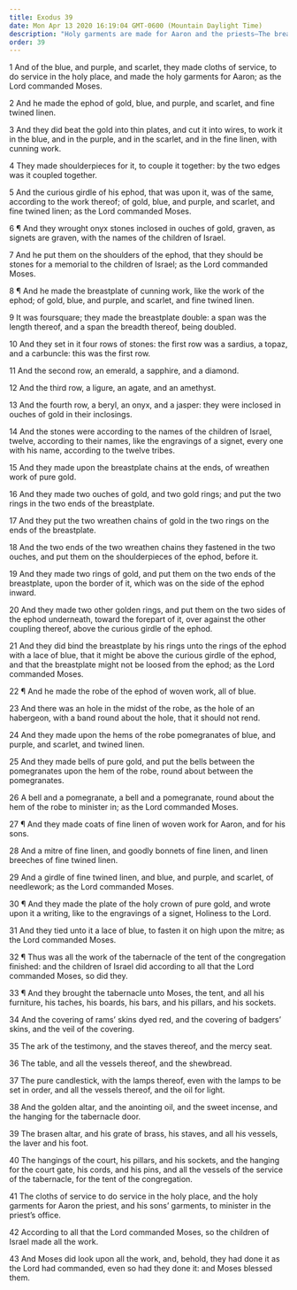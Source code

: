 ```yaml
---
title: Exodus 39
date: Mon Apr 13 2020 16:19:04 GMT-0600 (Mountain Daylight Time)
description: "Holy garments are made for Aaron and the priests—The breastplate is made—The tabernacle of the congregation is finished—Moses blesses the people."
order: 39
---
```


1 And of the blue, and purple, and scarlet, they made cloths of service, to do service in the holy place, and made the holy garments for Aaron; as the Lord commanded Moses.

2 And he made the ephod of gold, blue, and purple, and scarlet, and fine twined linen.

3 And they did beat the gold into thin plates, and cut it into wires, to work it in the blue, and in the purple, and in the scarlet, and in the fine linen, with cunning work.

4 They made shoulderpieces for it, to couple it together: by the two edges was it coupled together.

5 And the curious girdle of his ephod, that was upon it, was of the same, according to the work thereof; of gold, blue, and purple, and scarlet, and fine twined linen; as the Lord commanded Moses.

6 ¶ And they wrought onyx stones inclosed in ouches of gold, graven, as signets are graven, with the names of the children of Israel.

7 And he put them on the shoulders of the ephod, that they should be stones for a memorial to the children of Israel; as the Lord commanded Moses.

8 ¶ And he made the breastplate of cunning work, like the work of the ephod; of gold, blue, and purple, and scarlet, and fine twined linen.

9 It was foursquare; they made the breastplate double: a span was the length thereof, and a span the breadth thereof, being doubled.

10 And they set in it four rows of stones: the first row was a sardius, a topaz, and a carbuncle: this was the first row.

11 And the second row, an emerald, a sapphire, and a diamond.

12 And the third row, a ligure, an agate, and an amethyst.

13 And the fourth row, a beryl, an onyx, and a jasper: they were inclosed in ouches of gold in their inclosings.

14 And the stones were according to the names of the children of Israel, twelve, according to their names, like the engravings of a signet, every one with his name, according to the twelve tribes.

15 And they made upon the breastplate chains at the ends, of wreathen work of pure gold.

16 And they made two ouches of gold, and two gold rings; and put the two rings in the two ends of the breastplate.

17 And they put the two wreathen chains of gold in the two rings on the ends of the breastplate.

18 And the two ends of the two wreathen chains they fastened in the two ouches, and put them on the shoulderpieces of the ephod, before it.

19 And they made two rings of gold, and put them on the two ends of the breastplate, upon the border of it, which was on the side of the ephod inward.

20 And they made two other golden rings, and put them on the two sides of the ephod underneath, toward the forepart of it, over against the other coupling thereof, above the curious girdle of the ephod.

21 And they did bind the breastplate by his rings unto the rings of the ephod with a lace of blue, that it might be above the curious girdle of the ephod, and that the breastplate might not be loosed from the ephod; as the Lord commanded Moses.

22 ¶ And he made the robe of the ephod of woven work, all of blue.

23 And there was an hole in the midst of the robe, as the hole of an habergeon, with a band round about the hole, that it should not rend.

24 And they made upon the hems of the robe pomegranates of blue, and purple, and scarlet, and twined linen.

25 And they made bells of pure gold, and put the bells between the pomegranates upon the hem of the robe, round about between the pomegranates.

26 A bell and a pomegranate, a bell and a pomegranate, round about the hem of the robe to minister in; as the Lord commanded Moses.

27 ¶ And they made coats of fine linen of woven work for Aaron, and for his sons.

28 And a mitre of fine linen, and goodly bonnets of fine linen, and linen breeches of fine twined linen.

29 And a girdle of fine twined linen, and blue, and purple, and scarlet, of needlework; as the Lord commanded Moses.

30 ¶ And they made the plate of the holy crown of pure gold, and wrote upon it a writing, like to the engravings of a signet, Holiness to the Lord.

31 And they tied unto it a lace of blue, to fasten it on high upon the mitre; as the Lord commanded Moses.

32 ¶ Thus was all the work of the tabernacle of the tent of the congregation finished: and the children of Israel did according to all that the Lord commanded Moses, so did they.

33 ¶ And they brought the tabernacle unto Moses, the tent, and all his furniture, his taches, his boards, his bars, and his pillars, and his sockets.

34 And the covering of rams’ skins dyed red, and the covering of badgers’ skins, and the veil of the covering.

35 The ark of the testimony, and the staves thereof, and the mercy seat.

36 The table, and all the vessels thereof, and the shewbread.

37 The pure candlestick, with the lamps thereof, even with the lamps to be set in order, and all the vessels thereof, and the oil for light.

38 And the golden altar, and the anointing oil, and the sweet incense, and the hanging for the tabernacle door.

39 The brasen altar, and his grate of brass, his staves, and all his vessels, the laver and his foot.

40 The hangings of the court, his pillars, and his sockets, and the hanging for the court gate, his cords, and his pins, and all the vessels of the service of the tabernacle, for the tent of the congregation.

41 The cloths of service to do service in the holy place, and the holy garments for Aaron the priest, and his sons’ garments, to minister in the priest’s office.

42 According to all that the Lord commanded Moses, so the children of Israel made all the work.

43 And Moses did look upon all the work, and, behold, they had done it as the Lord had commanded, even so had they done it: and Moses blessed them.
